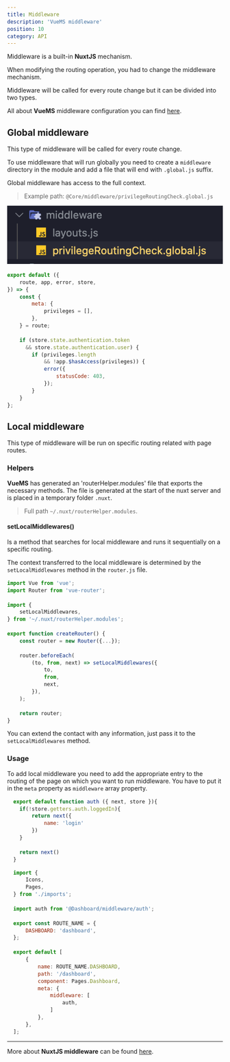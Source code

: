 ```yaml
---
title: Middleware
description: 'VueMS middleware'
position: 10
category: API
---
```


Middleware is a built-in **NuxtJS** mechanism.

When modifying the routing operation, you had to change the middleware mechanism.

Middleware will be called for every route change but it can be divided into two types.

<alert type="info">
  All about <b>VueMS</b> middleware configuration you can find <a href="/usage#add-middleware" >here</a>.
</alert>

## Global middleware
This type of middleware will be called for every route change.

To use middleware that will run globally you need to create a `middleware` directory in the module and add a file that will end with `.global.js` suffix.

Global middleware has access to the full context.

> Example path: `@Core/middleware/privilegeRoutingCheck.global.js`

<alert type="info" align="center">
      <img src="examples/global-middleware.png" alt="Module router">
</alert>

```javascript [@Core/middleware/privilegeRoutingCheck.global.js]
export default ({
    route, app, error, store,
}) => {
    const {
        meta: {
            privileges = [],
        },
    } = route;

    if (store.state.authentication.token
      && store.state.authentication.user) {
        if (privileges.length
            && !app.$hasAccess(privileges)) {
            error({
                statusCode: 403,
            });
        }
    }
};
```


## Local middleware
This type of middleware will be run on specific routing related with page routes.

### Helpers

**VueMS** has generated an 'routerHelper.modules' file that exports the necessary methods.
The file is generated at the start of the nuxt server and is placed in a temporary folder `.nuxt`.

> Full path `~/.nuxt/routerHelper.modules`.

#### setLocalMiddlewares()
Is a method that searches for local middleware and runs it sequentially on a specific routing.

The context transferred to the local middleware is determined by the `setLocalMiddlewares` method in the `router.js` file.

```javascript [router.js]
import Vue from 'vue';
import Router from 'vue-router';

import {
    setLocalMiddlewares,
} from '~/.nuxt/routerHelper.modules';

export function createRouter() {
    const router = new Router({...});

    router.beforeEach(
        (to, from, next) => setLocalMiddlewares({
            to,
            from,
            next,
        }),
    );

    return router;
}
```
<alert type="success">
  You can extend the contact with any information, just pass it to the <code>setLocalMiddlewares</code> method.
</alert>

### Usage

To add local middleware you need to add the appropriate entry to the routing of the page on which you want to run middleware.
You have to put it in the `meta` property as `middleware` array property.

<code-group>
  <code-block label="Definition" active>

  ```javascript [@Dashboard/middleware/auth.js]
    export default function auth ({ next, store }){
      if(!store.getters.auth.loggedIn){
          return next({
              name: 'login'
          })
      }

      return next()
    }
  ```

  </code-block>
  <code-block label="Use">

  ```javascript [@Dashboard/config/routes.js]
    import {
        Icons,
        Pages,
    } from './imports';

    import auth from '@Dashboard/middleware/auth';

    export const ROUTE_NAME = {
        DASHBOARD: 'dashboard',
    };

    export default [
        {
            name: ROUTE_NAME.DASHBOARD,
            path: '/dashboard',
            component: Pages.Dashboard,
            meta: {
                middleware: [
                    auth,
                ]
            },
        },
    ];
  ```

  </code-block>
</code-group>


---

<alert type="info">
  More about <b>NuxtJS middleware</b> can be found <a href="https://nuxtjs.org/docs/2.x/directory-structure/middleware" target="_blank" >here</a>.
</alert>
